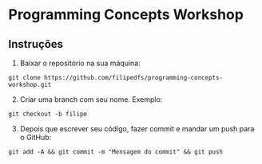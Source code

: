 # Programming Concepts Workshop

## Instruções
1. Baixar o repositório na sua máquina:
```
git clone https://github.com/filipedfs/programming-concepts-workshop.git
```

2. Criar uma branch com seu nome. Exemplo:
```
git checkout -b filipe
```

3. Depois que escrever seu código, fazer commit e mandar um push para o GitHub:
```
git add -A && git commit -m "Mensagem do commit" && git push
```
